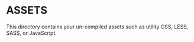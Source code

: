 # ASSETS

This directory contains your un-compiled assets such as utility CSS, LESS, SASS, or JavaScript.
